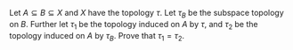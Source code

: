 Let $A \subseteq B \subseteq X$ and $X$ have the topology $\tau$. Let $\tau_B$ be the subspace topology on $B$. Further let $\tau_1$ be the topology induced on $A$ by $\tau$, and $\tau_2$ be the topology induced on $A$ by $\tau_B$. Prove that $\tau_1 = \tau_2$.